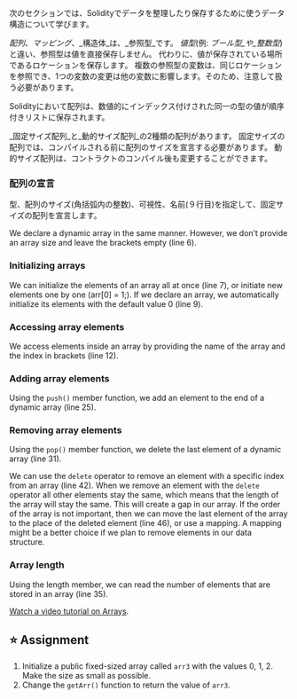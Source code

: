 次のセクションでは、Solidityでデータを整理したり保存するために使うデータ構造について学びます。

_配列_、_マッピング_、_構造体_は、_参照型_です。 _値型_(例: _ブール型_や_整数型_)と違い、参照型は値を直接保存しません。 代わりに、値が保存されている場所であるロケーションを保存します。 複数の参照型の変数は、同じロケーションを参照でき、1つの変数の変更は他の変数に影響します。そのため、注意して扱う必要があります。

Solidityにおいて配列は、数値的にインデックス付けされた同一の型の値が順序付きリストに保存されます。

_固定サイズ配列_と_動的サイズ配列_の2種類の配列があります。 固定サイズの配列では、コンパイルされる前に配列のサイズを宣言する必要があります。 動的サイズ配列は、コントラクトのコンパイル後も変更することができます。

### 配列の宣言

型、配列のサイズ(角括弧内の整数)、可視性、名前(９行目)を指定して、固定サイズの配列を宣言します。

We declare a dynamic array in the same manner. However, we don’t provide an array size and leave the brackets empty (line 6).

### Initializing arrays

We can initialize the elements of an array all at once (line 7), or initiate new elements one by one (arr[0] = 1;). If we declare an array, we automatically initialize its elements with the default value 0 (line 9).

### Accessing array elements

We access elements inside an array by providing the name of the array and the index in brackets (line 12).

### Adding array elements

Using the `push()` member function, we add an element to the end of a dynamic array (line 25).

### Removing array elements

Using the `pop()` member function, we delete the last element of a dynamic array (line 31).

We can use the `delete` operator to remove an element with a specific index from an array (line 42).
When we remove an element with the `delete` operator all other elements stay the same, which means that the length of the array will stay the same. This will create a gap in our array.
If the order of the array is not important, then we can move the last element of the array to the place of the deleted element (line 46), or use a mapping. A mapping might be a better choice if we plan to remove elements in our data structure.

### Array length

Using the length member, we can read the number of elements that are stored in an array (line 35).

<a href="https://www.youtube.com/watch?v=vTxxCbwMPwo" target="_blank">Watch a video tutorial on Arrays</a>.

## ⭐️ Assignment

1. Initialize a public fixed-sized array called `arr3` with the values 0, 1, 2. Make the size as small as possible.
2. Change the `getArr()` function to return the value of `arr3`.